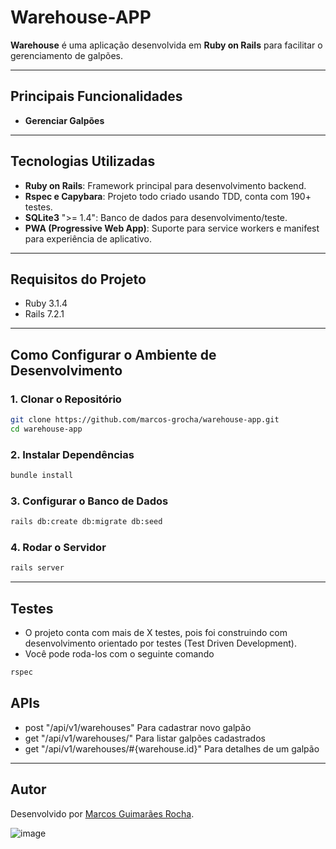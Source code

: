 # Warehouse-APP

**Warehouse** é uma aplicação desenvolvida em **Ruby on Rails** para facilitar o gerenciamento de galpões.

---

## Principais Funcionalidades

- **Gerenciar Galpões**

---

## Tecnologias Utilizadas

- **Ruby on Rails**: Framework principal para desenvolvimento backend.
- **Rspec e Capybara**: Projeto todo criado usando TDD, conta com 190+ testes.
- **SQLite3** ">= 1.4": Banco de dados para desenvolvimento/teste.
- **PWA (Progressive Web App)**: Suporte para service workers e manifest para experiência de aplicativo.

---

## Requisitos do Projeto

- Ruby 3.1.4
- Rails 7.2.1

---

## Como Configurar o Ambiente de Desenvolvimento

### 1. Clonar o Repositório

```bash
git clone https://github.com/marcos-grocha/warehouse-app.git
cd warehouse-app
```

### 2. Instalar Dependências

```bash
bundle install
```

### 3. Configurar o Banco de Dados

```bash
rails db:create db:migrate db:seed
```

### 4. Rodar o Servidor

```bash
rails server
```

---

## Testes
- O projeto conta com mais de X testes, pois foi construindo com desenvolvimento orientado por testes (Test Driven Development).
- Você pode roda-los com o seguinte comando

```bash
rspec
```

## APIs
-  post "/api/v1/warehouses" Para cadastrar novo galpão
-  get "/api/v1/warehouses/" Para listar galpões cadastrados
-  get "/api/v1/warehouses/#{warehouse.id}" Para detalhes de um galpão
---

## Autor
Desenvolvido por [Marcos Guimarães Rocha](https://www.linkedin.com/in/marcos-grocha/).

![image](https://github.com/user-attachments/assets/852db1df-15c9-4fd5-8329-ab09a15e6239)

